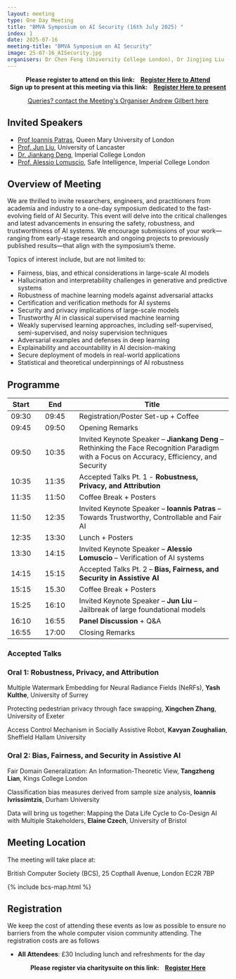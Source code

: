 ```yaml
---
layout: meeting
type: One Day Meeting
title: "BMVA Symposium on AI Security (16th July 2025) "
index: 1
date: 2025-07-16
meeting-title: "BMVA Symposium on AI Security"
image: 25-07-16_AISecurity.jpg
organisers: Dr Chen Feng (University College London), Dr Jingjing Liu (University of Bristol), Dr Niki Foteinopoulou (Cambridge Research Laboratory, Toshiba Europe) and Dr Zhonglin Sun (Southwest Jiaotong University, China).
---
```


<div class="alert mt-3 alert-info" style="text-align:center;">
<span><strong>Please register to attend on this link: &nbsp;&nbsp;
<a class="btn btn-warning" role="button" href="https://bmva.charitysuite.com/events/lzx91vmf">Register Here to Attend</a></strong></span>
</div>

<div class="alert mt-3 alert-info" style="text-align:center;">
<span><strong>Sign up to present at this meeting via this link: &nbsp;&nbsp;
<a class="btn btn-warning" role="button" href="https://bmva.charitysuite.com/forms/cy4vsbuf">Register Here to present</a></strong></span>
</div>

<p style="text-align: center;">
<a class="btn btn-info" role="button" href="mailto:a.gilbert@surrey.ac.uk">Queries? contact the Meeting's Organiser Andrew Gilbert here</a></p>

## Invited Speakers

* [Prof Ioannis Patras](https://www.eecs.qmul.ac.uk/~ioannisp), Queen Mary University of London
* [Prof. Jun Liu](https://www.lancaster.ac.uk/scc/about-us/people/jun-liu2), University of Lancaster 
* [Dr. Jiankang Deng](https://jiankangdeng.github.io),  Imperial College London
* [Prof. Alessio Lomuscio](https://www.doc.ic.ac.uk/~alessio), Safe Intelligence, Imperial College London

## Overview of Meeting

We are thrilled to invite researchers, engineers, and practitioners from academia and industry to a one-day symposium dedicated to the fast-evolving field of AI Security. This event will delve into the critical challenges and latest advancements in ensuring the safety, robustness, and trustworthiness of AI systems. We encourage submissions of your work—ranging from early-stage research and ongoing projects to previously published results—that align with the symposium’s theme.

Topics of interest include, but are not limited to:
* Fairness, bias, and ethical considerations in large-scale AI models
* Hallucination and interpretability challenges in generative and predictive systems
* Robustness of machine learning models against adversarial attacks
* Certification and verification methods for AI systems
* Security and privacy implications of large-scale models
* Trustworthy AI in classical supervised machine learning
* Weakly supervised learning approaches, including self-supervised, semi-supervised, and noisy supervision techniques
* Adversarial examples and defenses in deep learning
* Explainability and accountability in AI decision-making
* Secure deployment of models in real-world applications
* Statistical and theoretical underpinnings of AI robustness

## Programme

| Start 	|   	| End    	|   	| Title                                        	|
|-------	|---	|--------	|---	|----------------------------------------------	|
| 09:30 	|   	| 09:45  	|   	| Registration/Poster Set-up + Coffee           |
| 09:45 	|   	| 09:50  	|   	| Opening Remarks                              	|
| 09:50 	|   	| 10:35  	|   	| Invited Keynote Speaker – **Jiankang Deng** – Rethinking the Face Recognition Paradigm with a Focus on Accuracy, Efficiency, and Security |
| 10:35 	|   	| 11:35  	|   	| Accepted Talks Pt. 1 - **Robustness, Privacy, and Attribution**  |
| 11:35 	|   	| 11:50  	|   	| Coffee Break + Posters                       	|
| 11:50 	|   	| 12:35  	|   	| Invited Keynote Speaker – **Ioannis Patras** – Towards Trustworthy, Controllable and Fair AI          |              	 	
| 12:35 	|   	| 13:30  	|   	| Lunch + Posters      	|
| 13:30 	|   	| 14:15  	|   	| Invited Keynote Speaker – **Alessio Lomuscio** – Verification of AI systems|     
| 14:15 	|   	| 15:15  	|   	| Accepted Talks Pt. 2 – **Bias, Fairness, and Security in Assistive AI**  	| 
| 15:15     |       | 15.30     |       | Coffee Break + Posters                        |
| 15:25 	|   	| 16:10  	|   	| Invited Keynote Speaker – **Jun Liu** – Jailbreak of large foundational models	|     
| 16:10 	|   	| 16:55  	|   	| **Panel Discussion** + Q&A 	| 	 
| 16:55 	|   	| 17:00  	|   	| Closing Remarks                              	|

### Accepted Talks


### Oral 1: Robustness, Privacy, and Attribution

Multiple Watermark Embedding for Neural Radiance Fields (NeRFs), **Yash Kulthe**, University of Surrey

Protecting pedestrian privacy through face swapping, **Xingchen Zhang**, University of Exeter

Access Control Mechanism in Socially Assistive Robot, **Kavyan Zoughalian**, Sheffield Hallam University

### Oral 2: Bias, Fairness, and Security in Assistive AI

Fair Domain Generalization: An Information-Theoretic View, **Tangzheng Lian**, Kings College London

Classification bias measures derived from sample size analysis, **Ioannis Ivrissimtzis**, Durham University

Data will bring us together: Mapping the Data Life Cycle to Co-Design AI with Multiple Stakeholders, **Elaine Czech**, University of Bristol

## Meeting Location

The meeting will take place at:

British Computer Society (BCS), 25 Copthall Avenue, London EC2R 7BP

{% include bcs-map.html %}

## Registration

We keep the cost of attending these events as low as possible to ensure no barriers from the whole computer vision community attending. 
The registration costs are as follows 
- **All Attendees**:  £30
Including lunch and refreshments for the day


<div class="alert mt-3 alert-info" style="text-align:center;">
<span><strong>Please register via charitysuite on this link: &nbsp;&nbsp;
<a class="btn btn-warning" role="button" href="https://bmva.charitysuite.com/events/lzx91vmf">Register Here</a></strong></span>
</div>




